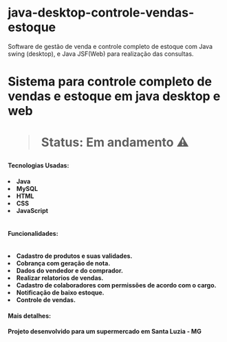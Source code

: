 # java-desktop-controle-vendas-estoque
Software de gestão de venda e controle completo de estoque com Java swing (desktop), e Java JSF(Web) para realização das consultas.

<h1>Sistema para controle completo de vendas e estoque em java desktop e web<h1/>

> Status: Em andamento ⚠

<h4>Tecnologias Usadas: <h4/>

<table>
<li>Java 
<li>MySQL
<li>HTML
<li>CSS
<li>JavaScript
<table/>

<h4>Funcionalidades: <h4/>
<table>
<li>Cadastro de produtos e suas validades.
<li>Cobrança com geração de nota.
<li>Dados do vendedor e do comprador.
<li>Realizar relatorios de vendas.
<li>Cadastro de colaboradores com permissões de acordo com o cargo.
<li>Notificação de baixo estoque.
<li>Controle de vendas.

<h4>Mais detalhes: <h4/>
<p>Projeto desenvolvido para um supermercado em Santa Luzia - MG</p>
<table/>
